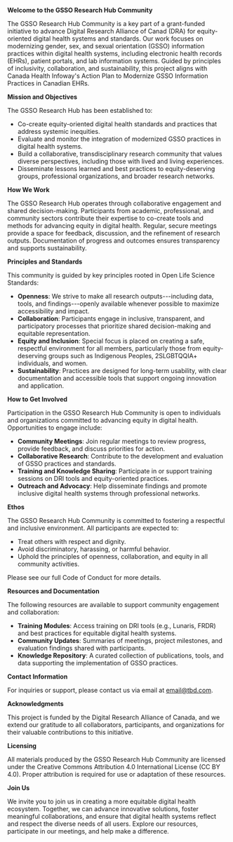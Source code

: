 **Welcome to the GSSO Research Hub Community**

The GSSO Research Hub Community is a key part of a grant-funded initiative to advance Digital Research Alliance of Canad (DRA) for equity-oriented digital health systems and standards. Our work focuses on modernizing gender, sex, and sexual orientation (GSSO) information practices within digital health systems, including electronic health records (EHRs), patient portals, and lab information systems. Guided by principles of inclusivity, collaboration, and sustainability, this project aligns with Canada Health Infoway's Action Plan to Modernize GSSO Information Practices in Canadian EHRs.

**Mission and Objectives**

The GSSO Research Hub has been established to:

-   Co-create equity-oriented digital health standards and practices that address systemic inequities.
-   Evaluate and monitor the integration of modernized GSSO practices in digital health systems.
-   Build a collaborative, transdisciplinary research community that values diverse perspectives, including those with lived and living experiences.
-   Disseminate lessons learned and best practices to equity-deserving groups, professional organizations, and broader research networks.

**How We Work**

The GSSO Research Hub operates through collaborative engagement and shared decision-making. Participants from academic, professional, and community sectors contribute their expertise to co-create tools and methods for advancing equity in digital health. Regular, secure meetings provide a space for feedback, discussion, and the refinement of research outputs. Documentation of progress and outcomes ensures transparency and supports sustainability.

**Principles and Standards**

This community is guided by key principles rooted in Open Life Science Standards:

-   **Openness**: We strive to make all research outputs---including data, tools, and findings---openly available whenever possible to maximize accessibility and impact.
-   **Collaboration**: Participants engage in inclusive, transparent, and participatory processes that prioritize shared decision-making and equitable representation.
-   **Equity and Inclusion**: Special focus is placed on creating a safe, respectful environment for all members, particularly those from equity-deserving groups such as Indigenous Peoples, 2SLGBTQQIA+ individuals, and women.
-   **Sustainability**: Practices are designed for long-term usability, with clear documentation and accessible tools that support ongoing innovation and application.

**How to Get Involved**

Participation in the GSSO Research Hub Community is open to individuals and organizations committed to advancing equity in digital health. Opportunities to engage include:

-   **Community Meetings**: Join regular meetings to review progress, provide feedback, and discuss priorities for action.
-   **Collaborative Research**: Contribute to the development and evaluation of GSSO practices and standards.
-   **Training and Knowledge Sharing**: Participate in or support training sessions on DRI tools and equity-oriented practices.
-   **Outreach and Advocacy**: Help disseminate findings and promote inclusive digital health systems through professional networks.

**Ethos**

The GSSO Research Hub Community is committed to fostering a respectful and inclusive environment. All participants are expected to:

-   Treat others with respect and dignity.
-   Avoid discriminatory, harassing, or harmful behavior.
-   Uphold the principles of openness, collaboration, and equity in all community activities.

Please see our full Code of Conduct for more details.

**Resources and Documentation**

The following resources are available to support community engagement and collaboration:

-   **Training Modules**: Access training on DRI tools (e.g., Lunaris, FRDR) and best practices for equitable digital health systems.
-   **Community Updates**: Summaries of meetings, project milestones, and evaluation findings shared with participants.
-   **Knowledge Repository**: A curated collection of publications, tools, and data supporting the implementation of GSSO practices.

**Contact Information**

For inquiries or support, please contact us via email at email@tbd.com. 

**Acknowledgments**

This project is funded by the Digital Research Alliance of Canada, and we extend our gratitude to all collaborators, participants, and organizations for their valuable contributions to this initiative.

**Licensing**

All materials produced by the GSSO Research Hub Community are licensed under the Creative Commons Attribution 4.0 International License (CC BY 4.0). Proper attribution is required for use or adaptation of these resources.

**Join Us**

We invite you to join us in creating a more equitable digital health ecosystem. Together, we can advance innovative solutions, foster meaningful collaborations, and ensure that digital health systems reflect and respect the diverse needs of all users. Explore our resources, participate in our meetings, and help make a difference.
